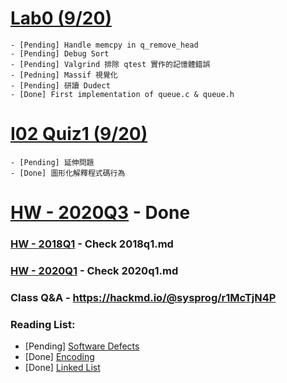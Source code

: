 # [Lab0 (9/20)](https://hackmd.io/@sysprog/2020-lab0)
    - [Pending] Handle memcpy in q_remove_head
    - [Pending] Debug Sort
    - [Pending] Valgrind 排除 qtest 實作的記憶體錯誤
    - [Pedning] Massif 視覺化
    - [Pending] 研讀 Dudect
    - [Done] First implementation of queue.c & queue.h

# [I02 Quiz1 (9/20)](https://hackmd.io/@sysprog/rJ7WDWNVv)
    - [Pending] 延伸問題
    - [Done] 圖形化解釋程式碼行為

# [HW - 2020Q3](https://hackmd.io/@sysprog/sysprog2020-quiz1) - Done
### [HW - 2018Q1](https://hackmd.io/@sysprog/linked-list-quiz) - Check 2018q1.md
### [HW - 2020Q1](https://hackmd.io/@sysprog/linux2020-quiz1) - Check 2020q1.md

### Class Q&A - https://hackmd.io/@sysprog/r1McTjN4P

### Reading List:
 - [Pending] [Software Defects](https://hackmd.io/@sysprog/software-failure)
 - [Done] [Encoding](https://hackmd.io/@sysprog/binary-representation)
 - [Done] [Linked List](https://hackmd.io/@sysprog/c-prog/%2Fs%2FSkE33UTHf)

